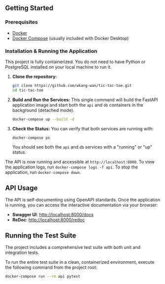 ## Getting Started

### Prerequisites

* [Docker](https://www.docker.com/products/docker-desktop/)
* [Docker Compose](https://docs.docker.com/compose/install/) (usually included with Docker Desktop)

### Installation & Running the Application

This project is fully containerized. You do not need to have Python or PostgreSQL installed on your local machine to run it.

1.  **Clone the repository:**
    ```bash
    git clone https://github.com/wkang-wan/tic-tac-toe.git
    cd tic-tac-toe
    ```

2.  **Build and Run the Services:**
    This single command will build the FastAPI application image and start both the `api` and `db` containers in the background (detached mode).

    ```bash
    docker-compose up --build -d
    ```

3.  **Check the Status:**
    You can verify that both services are running with:
    ```bash
    docker-compose ps
    ```
    You should see both the `api` and `db` services with a "running" or "up" status.

The API is now running and accessible at `http://localhost:8000`. To view the application logs, run `docker-compose logs -f api`. To stop the application, run `docker-compose down`.

## API Usage

The API is self-documenting using OpenAPI standards. Once the application is running, you can access the interactive documentation via your browser:

* **Swagger UI**: [http://localhost:8000/docs](http://localhost:8000/docs)
* **ReDoc**: [http://localhost:8000/redoc](http://localhost:8000/redoc)

## Running the Test Suite

The project includes a comprehensive test suite with both unit and integration tests.

To run the entire test suite in a clean, containerized environment, execute the following command from the project root:

```bash
docker-compose run --rm api pytest
```
